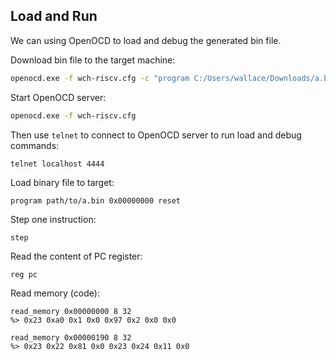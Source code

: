 ## Load and Run

We can using OpenOCD to load and debug the generated bin file.

Download bin file to the target machine:
```sh
openocd.exe -f wch-riscv.cfg -c "program C:/Users/wallace/Downloads/a.bin verify reset exit"
```

Start OpenOCD server:
```sh
openocd.exe -f wch-riscv.cfg
```

Then use `telnet` to connect to OpenOCD server to run load and debug commands:
```sh
telnet localhost 4444
```

Load binary file to target:
```text
program path/to/a.bin 0x00000000 reset
```

Step one instruction:
```text
step
```

Read the content of PC register:
```text
reg pc
```

Read memory (code):
```text
read_memory 0x00000000 8 32
%> 0x23 0xa0 0x1 0x0 0x97 0x2 0x0 0x0
```

```text
read_memory 0x00000190 8 32
%> 0x23 0x22 0x81 0x0 0x23 0x24 0x11 0x0
```

